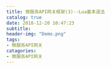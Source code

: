 ```yaml
---
title: 微服务API网关框架(3)--Lua基本语法
catalog: true
date: 2018-12-20 10:47:23
subtitle:
header-img: "Demo.png"
tags:
- 微服务API网关
catagories:
- 微服务API网关
---
```


